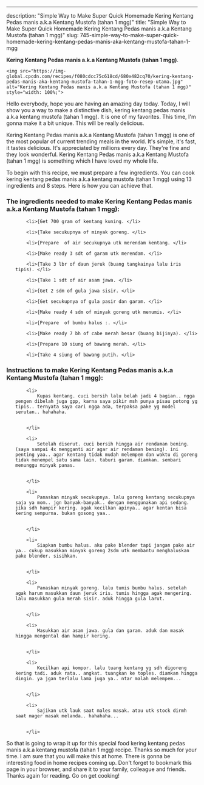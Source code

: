 ---
description: "Simple Way to Make Super Quick Homemade Kering Kentang Pedas manis a.k.a Kentang Mustofa (tahan 1 mgg)"
title: "Simple Way to Make Super Quick Homemade Kering Kentang Pedas manis a.k.a Kentang Mustofa (tahan 1 mgg)"
slug: 745-simple-way-to-make-super-quick-homemade-kering-kentang-pedas-manis-aka-kentang-mustofa-tahan-1-mgg

<p>
	<strong>Kering Kentang Pedas manis a.k.a Kentang Mustofa (tahan 1 mgg)</strong>. 
	
</p>
<p>
	
	<img src="https://img-global.cpcdn.com/recipes/f080cdcc75c618cd/680x482cq70/kering-kentang-pedas-manis-aka-kentang-mustofa-tahan-1-mgg-foto-resep-utama.jpg" alt="Kering Kentang Pedas manis a.k.a Kentang Mustofa (tahan 1 mgg)" style="width: 100%;">
	
	
</p>
<p>
	Hello everybody, hope you are having an amazing day today. Today, I will show you a way to make a distinctive dish, kering kentang pedas manis a.k.a kentang mustofa (tahan 1 mgg). It is one of my favorites. This time, I'm gonna make it a bit unique. This will be really delicious.
</p>
	
<p>
	
</p>
<p>
	Kering Kentang Pedas manis a.k.a Kentang Mustofa (tahan 1 mgg) is one of the most popular of current trending meals in the world. It's simple, it's fast, it tastes delicious. It's appreciated by millions every day. They're fine and they look wonderful. Kering Kentang Pedas manis a.k.a Kentang Mustofa (tahan 1 mgg) is something which I have loved my whole life.
</p>

<p>
To begin with this recipe, we must prepare a few ingredients. You can cook kering kentang pedas manis a.k.a kentang mustofa (tahan 1 mgg) using 13 ingredients and 8 steps. Here is how you can achieve that.
</p>

<h3>The ingredients needed to make Kering Kentang Pedas manis a.k.a Kentang Mustofa (tahan 1 mgg):</h3>

<ol>
	
		<li>{Get 700 gram of kentang kuning. </li>
	
		<li>{Take secukupnya of minyak goreng. </li>
	
		<li>{Prepare  of air secukupnya utk merendam kentang. </li>
	
		<li>{Make ready 3 sdt of garam utk merendam. </li>
	
		<li>{Take 3 lbr of daun jeruk (buang tangkainya lalu iris tipis). </li>
	
		<li>{Take 1 sdt of air asam jawa. </li>
	
		<li>{Get 2 sdm of gula jawa sisir. </li>
	
		<li>{Get secukupnya of gula pasir dan garam. </li>
	
		<li>{Make ready 4 sdm of minyak goreng utk menumis. </li>
	
		<li>{Prepare  of bumbu halus :. </li>
	
		<li>{Make ready 7 bh of cabe merah besar (buang bijinya). </li>
	
		<li>{Prepare 10 siung of bawang merah. </li>
	
		<li>{Take 4 siung of bawang putih. </li>
	
</ol>
<p>
	
</p>

<h3>Instructions to make Kering Kentang Pedas manis a.k.a Kentang Mustofa (tahan 1 mgg):</h3>

<ol>
	
		<li>
			Kupas kentang. cuci bersih lalu belah jadi 4 bagian.. ngga pengen dibelah juga gpp, karna saya pikir msh punya pisau potong yg tipis.. ternyata saya cari ngga ada, terpaksa pake yg model serutan.. hahahaha.
			
			
		</li>
	
		<li>
			Setelah diserut. cuci bersih hingga air rendaman bening. (saya sampai 4x mengganti air agar air rendaman bening). ini penting yaa.. agar kentang tidak mudah melempem dan waktu di goreng tidak menempel satu sama lain. taburi garam. diamkan. sembari menunggu minyak panas.
			
			
		</li>
	
		<li>
			Panaskan minyak secukupnya. lalu goreng kentang secukupnya saja ya mom.. jgn banyak-banyak.. dengan menggunakan api sedang. jika sdh hampir kering. agak kecilkan apinya.. agar kentan bisa kering sempurna. bukan gosong yaa..
			
			
		</li>
	
		<li>
			Siapkan bumbu halus. aku pake blender tapi jangan pake air ya.. cukup masukkan minyak goreng 2sdm utk membantu menghaluskan pake blender. sisihkan.
			
			
		</li>
	
		<li>
			Panaskan minyak goreng. lalu tumis bumbu halus. setelah agak harum masukkan daun jeruk iris. tumis hingga agak mengering. lalu masukkan gula merah sisir. aduk hingga gula larut.
			
			
		</li>
	
		<li>
			Masukkan air asam jawa. gula dan garam. aduk dan masak hingga mengental dan hampir kering.
			
			
		</li>
	
		<li>
			Kecilkan api kompor. lalu tuang kentang yg sdh digoreng kering tadi. aduk rata.. angkat. tuangkan ke toples. diamkan hingga dingin. ya jgan terlalu lama juga ya.. ntar malah melempem...
			
			
		</li>
	
		<li>
			Sajikan utk lauk saat males masak. atau utk stock dirmh saat mager masak melanda.. hahahaha...
			
			
		</li>
	
</ol>

<p>
	
</p>

<p>
	So that is going to wrap it up for this special food kering kentang pedas manis a.k.a kentang mustofa (tahan 1 mgg) recipe. Thanks so much for your time. I am sure that you will make this at home. There is gonna be interesting food in home recipes coming up. Don't forget to bookmark this page in your browser, and share it to your family, colleague and friends. Thanks again for reading. Go on get cooking!
</p>
